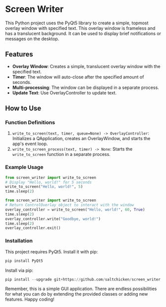# Screen Writer

This Python project uses the PyQt5 library to create a simple, topmost overlay window with specified text. This overlay window is frameless and has a translucent background. It can be used to display brief notifications or messages on the desktop.

## Features
- **Overlay Window**: Creates a simple, translucent overlay window with the specified text.
- **Timer**: The window will auto-close after the specified amount of seconds.
- **Multi-processing**: The window can be displayed in a separate process.
- **Update Text**: Use OverlayController to update text.

## How to Use

### Function Definitions
1. `write_to_screen(text, timer, queue=None) -> OverlayController`: Initializes a QApplication, creates an OverlayWindow, and starts the app's event loop.
2. `write_to_screen_process(text, timer) -> None`: Starts the `write_to_screen` function in a separate process.

### Example Usage
```python
from screen_writer import write_to_screen
# Display "Hello, world!" for 5 seconds
write_to_screen("Hello, world!", 5)
time.sleep(2)
```

```python
from screen_writer import write_to_screen
# Return ControlOverlay object to interact with the window
overlay_controller = write_to_screen("Hello, world!", 60, True)
time.sleep(2)
overlay_controller.write("Goodbye, world!")
time.sleep(2)
overlay_controller.exit()
```

### Installation
This project requires PyQt5. Install it with pip:
```python
pip install PyQt5
```
Install via pip:
```python
pip install --upgrade git+https://github.com/saltchicken/screen_writer
```
Remember, this is a simple GUI application. There are endless possibilities for what you can do by extending the provided classes or adding new features. Happy coding!
